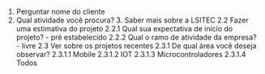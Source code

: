 1. Perguntar nome do cliente
2. Qual atividade você procura?
	3.  Saber mais sobre a LSITEC
2.2 Fazer uma estimativa do projeto
	2.2.1 Qual sua expectativa de inicio do projeto? - pré estabelecido
	2.2.2 Qual o ramo de atividade da empresa? - livre
2.3 Ver sobre os projetos recentes
	2.3.1 De qual área você deseja observar?
		2.3.1.1 Mobile
		2.3.1.2 IOT
		2.3.1.3 Microcontroladores
		2.3.1.4 Todos

<!--stackedit_data:
eyJoaXN0b3J5IjpbMzQwNDA5NjAzXX0=
-->